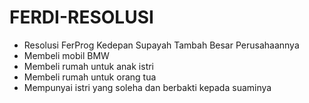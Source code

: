 # FERDI-RESOLUSI
- Resolusi FerProg Kedepan Supayah Tambah Besar Perusahaannya
- Membeli mobil BMW
- Membeli rumah untuk anak istri
- Membeli rumah untuk orang tua
- Mempunyai istri yang soleha dan berbakti kepada suaminya
